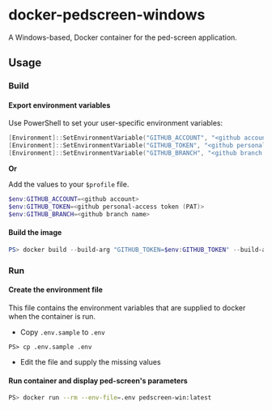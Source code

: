 # docker-pedscreen-windows
A Windows-based, Docker container for the ped-screen application.

## Usage

### Build

#### Export environment variables

Use PowerShell to set your user-specific environment variables:

```powershell
[Environment]::SetEnvironmentVariable("GITHUB_ACCOUNT", "<github account>", "User")
[Environment]::SetEnvironmentVariable("GITHUB_TOKEN", "<github personal-access token (PAT)>", "User")
[Environment]::SetEnvironmentVariable("GITHUB_BRANCH", "<github branch name>", "User")
```

**Or**

Add the values to your `$profile` file.

```powershell
$env:GITHUB_ACCOUNT=<github account>
$env:GITHUB_TOKEN=<github personal-access token (PAT)>
$env:GITHUB_BRANCH=<github branch name>
```

#### Build the image
```powershell
PS> docker build --build-arg "GITHUB_TOKEN=$env:GITHUB_TOKEN" --build-arg "GITHUB_BRANCH=$env:GITHUB_BRANCH" --tag "pedscreen-win:latest" .
```

### Run

#### Create the environment file
This file contains the environment variables that are supplied to docker when the container is run.

- Copy `.env.sample` to `.env`
```powshell
PS> cp .env.sample .env
```
- Edit the file and supply the missing values

#### Run container and display ped-screen's parameters
```bash
PS> docker run --rm --env-file=.env pedscreen-win:latest
```
